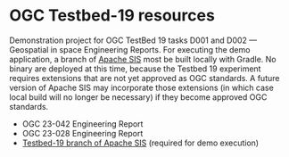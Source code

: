 # OGC Testbed-19 resources

Demonstration project for OGC TestBed 19 tasks D001 and D002 — Geospatial in space Engineering Reports.
For executing the demo application, a branch of [Apache SIS](http://sis.apache.org) most be built locally with Gradle.
No binary are deployed at this time, because the Testbed 19 experiment requires extensions that are not yet approved as OGC standards.
A future version of Apache SIS may incorporate those extensions (in which case local build will no longer be necessary)
if they become approved OGC standards.

* OGC 23-042 Engineering Report
* OGC 23-028 Engineering Report
* [Testbed-19 branch of Apache SIS](https://geomatys.github.io/testbed/19.html) (required for demo execution)
